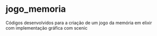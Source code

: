 # jogo_memoria
Códigos desenvolvidos para a criação de um jogo da memória em elixir com implementação gráfica com scenic

